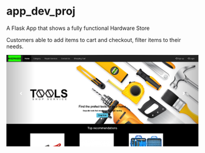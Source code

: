 # app_dev_proj
A Flask App that shows a fully functional Hardware Store

Customers able to add items to cart and checkout, filter items to their needs.

![](https://github.com/jiajunleong/app_dev_proj/blob/master/app_dev_proj/static/img/hardware.PNG)
